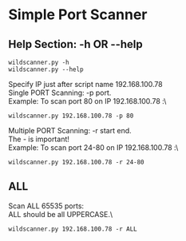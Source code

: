 # Simple Port Scanner

## Help Section: -h OR --help
```
wildscanner.py -h
wildscanner.py --help
```
Specify IP just after script name 192.168.100.78\
Single PORT Scanning: -p port.\
Example: To scan port 80 on IP 192.168.100.78 :\
```
wildscanner.py 192.168.100.78 -p 80
```
Multiple PORT Scanning:  -r start end.\
The - is important!\
Example: To scan port 24-80 on IP 192.168.100.78 :\
```
wildscanner.py 192.168.100.78 -r 24-80
```
## ALL
Scan ALL 65535 ports:\
ALL should be all UPPERCASE.\
```
wildscanner.py 192.168.100.78 -r ALL
```